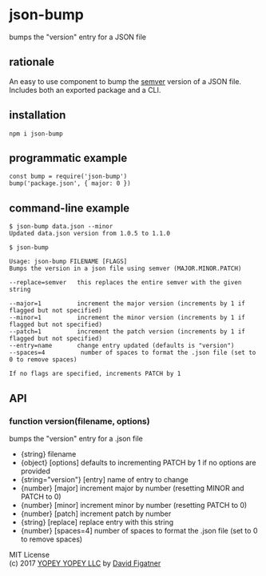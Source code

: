 # json-bump
bumps the "version" entry for a JSON file

## rationale

An easy to use component to bump the [semver](http://semver.org/) version of a JSON file. Includes both an exported package and a CLI.

## installation

    npm i json-bump

## programmatic example

    const bump = require('json-bump')
    bump('package.json', { major: 0 })

## command-line example

    $ json-bump data.json --minor
    Updated data.json version from 1.0.5 to 1.1.0

    $ json-bump

    Usage: json-bump FILENAME [FLAGS]
    Bumps the version in a json file using semver (MAJOR.MINOR.PATCH)

    --replace=semver   this replaces the entire semver with the given string

    --major=1          increment the major version (increments by 1 if flagged but not specified)
    --minor=1          increment the minor version (increments by 1 if flagged but not specified)
    --patch=1          increment the patch version (increments by 1 if flagged but not specified)
    --entry=name       change entry updated (defaults is "version")
    --spaces=4          number of spaces to format the .json file (set to 0 to remove spaces)

    If no flags are specified, increments PATCH by 1

## API

### function version(filename, options)
bumps the "version" entry for a .json file
- {string} filename
- {object} [options] defaults to incrementing PATCH by 1 if no options are provided
- {string="version"} [entry] name of entry to change
- {number} [major] increment major by number (resetting MINOR and PATCH to 0)
- {number} [minor] increment minor by number (resetting PATCH to 0)
- {number} [patch] increment patch by number
- {string} [replace] replace entry with this string
- {number} [spaces=4] number of spaces to format the .json file (set to 0 to remove spaces)

MIT License  
(c) 2017 [YOPEY YOPEY LLC](https://yopeyopey.com/) by [David Figatner](https://twitter.com/yopey_yopey/)